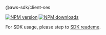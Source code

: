 @aws-sdk/client-ses

[![NPM version](https://img.shields.io/npm/v/@aws-sdk/client-ses/beta.svg)](https://www.npmjs.com/package/@aws-sdk/client-ses)
[![NPM downloads](https://img.shields.io/npm/dm/@aws-sdk/client-ses.svg)](https://www.npmjs.com/package/@aws-sdk/client-ses)

For SDK usage, please step to [SDK reademe](https://github.com/aws/aws-sdk-js-v3).
